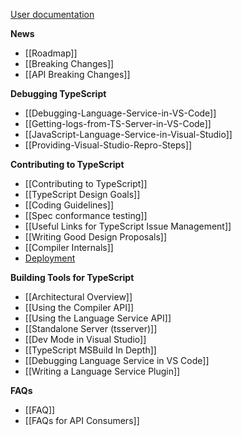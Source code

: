 [User documentation](https://www.typescriptlang.org/)

**News**
* [[Roadmap]]
* [[Breaking Changes]]
* [[API Breaking Changes]]

**Debugging TypeScript**
* [[Debugging-Language-Service-in-VS-Code]]
* [[Getting-logs-from-TS-Server-in-VS-Code]]
* [[JavaScript-Language-Service-in-Visual-Studio]]
* [[Providing-Visual-Studio-Repro-Steps]]

**Contributing to TypeScript**
* [[Contributing to TypeScript]]
* [[TypeScript Design Goals]]
* [[Coding Guidelines]]
* [[Spec conformance testing]]
* [[Useful Links for TypeScript Issue Management]]
* [[Writing Good Design Proposals]]
* [[Compiler Internals]]
* [Deployment](https://github.com/microsoft/TypeScript/wiki/TypeScript-Deployment)

**Building Tools for TypeScript**
* [[Architectural Overview]]
* [[Using the Compiler API]]
* [[Using the Language Service API]]
* [[Standalone Server (tsserver)]]
* [[Dev Mode in Visual Studio]]
* [[TypeScript MSBuild In Depth]]
* [[Debugging Language Service in VS Code]]
* [[Writing a Language Service Plugin]]

**FAQs**
* [[FAQ]]
* [[FAQs for API Consumers]]

